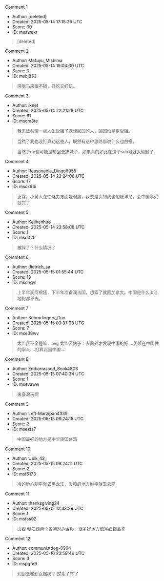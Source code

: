 Comment 1

- Author: [deleted]
- Created: 2025-05-14 17:15:35 UTC
- Score: 30
- ID: msawekr

> [deleted]

Comment 2

- Author: Mafuyu_Mishima
- Created: 2025-05-14 19:04:00 UTC
- Score: 0
- ID: msbj853

> 感觉马来很不错，好吃又好玩…

Comment 3

- Author: iknet
- Created: 2025-05-14 22:21:28 UTC
- Score: 61
- ID: mscm3te

> 我无法共情一些人生受阻了就想回国的人，回国怕是更受阻。

> 当然了我也没打算劝这些人，既然有这种思路那说什么也白搭。

> 当然了op也可能是想回去搞妹子，如果真的如此在这个sub可就太偏题了。

Comment 4

- Author: Reasonable_Dingo6955
- Created: 2025-05-14 23:24:08 UTC
- Score: 17
- ID: mscx64i

> 正常，小黄人在性魅力方面是弱势，我要是女的我也想吃洋吊，会中国享受就完了

Comment 5

- Author: Kejihenhuo
- Created: 2025-05-14 23:58:08 UTC
- Score: 1
- ID: msd32tr

> 被绿了？什么情况？

Comment 6

- Author: dietrich_sa
- Created: 2025-05-15 01:55:44 UTC
- Score: 13
- ID: msdngvl

> 上半年润阿根廷，下半年准备润法国，想家了就回加拿大。中国是什么jb洼地狗都不去。

Comment 7

- Author: Schrodingers_Gun
- Created: 2025-05-15 03:37:08 UTC
- Score: 7
- ID: mse38wv

> 太监区不全是嘛，avg 太监区帖子：去国外才发现中国的好....羡慕在中国住的家人....打算润回中国....

Comment 8

- Author: Embarrassed_Book4808
- Created: 2025-05-15 07:40:34 UTC
- Score: 1
- ID: msevaww

> 來臺灣玩啊

Comment 9

- Author: Left-Marzipan4339
- Created: 2025-05-15 08:24:15 UTC
- Score: 2
- ID: msezfs7

> 中国最好的地方是中华民国台湾

Comment 10

- Author: Ubik_42_
- Created: 2025-05-15 09:24:11 UTC
- Score: 2
- ID: msf5173

> 冷的地方躺平就去黑龙江，暖和的地方躺平就去云南

Comment 11

- Author: thanksgiving24
- Created: 2025-05-15 12:33:29 UTC
- Score: 1
- ID: msfss92

> 山西 和江西两个省特别适合你，很多好地方值得细细品鉴

Comment 12

- Author: communistdog-8964
- Created: 2025-05-16 22:59:46 UTC
- Score: 3
- ID: mspgfe9

> 润回去和织女捆绑？ 这辈子有了
